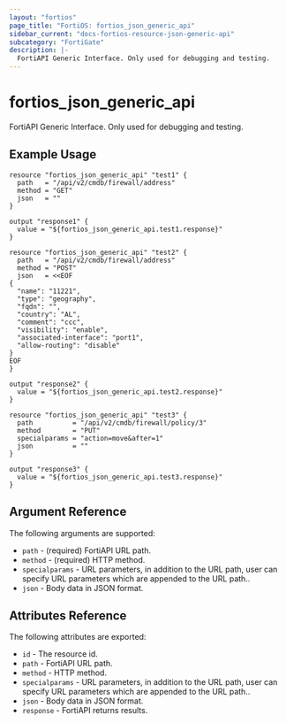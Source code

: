 ```yaml
---
layout: "fortios"
page_title: "FortiOS: fortios_json_generic_api"
sidebar_current: "docs-fortios-resource-json-generic-api"
subcategory: "FortiGate"
description: |-
  FortiAPI Generic Interface. Only used for debugging and testing.
---
```


# fortios_json_generic_api
FortiAPI Generic Interface. Only used for debugging and testing.

## Example Usage
```hcl
resource "fortios_json_generic_api" "test1" {
  path   = "/api/v2/cmdb/firewall/address"
  method = "GET"
  json   = ""
}

output "response1" {
  value = "${fortios_json_generic_api.test1.response}"
}

resource "fortios_json_generic_api" "test2" {
  path   = "/api/v2/cmdb/firewall/address"
  method = "POST"
  json   = <<EOF
{
  "name": "11221",
  "type": "geography",
  "fqdn": "",
  "country": "AL",
  "comment": "ccc",
  "visibility": "enable",
  "associated-interface": "port1",
  "allow-routing": "disable"
}
EOF
}

output "response2" {
  value = "${fortios_json_generic_api.test2.response}"
}

resource "fortios_json_generic_api" "test3" {
  path          = "/api/v2/cmdb/firewall/policy/3"
  method        = "PUT"
  specialparams = "action=move&after=1"
  json          = ""
}

output "response3" {
  value = "${fortios_json_generic_api.test3.response}"
}
```

## Argument Reference
The following arguments are supported:

* `path` - (required) FortiAPI URL path.
* `method` - (required) HTTP method.
* `specialparams` - URL parameters, in addition to the URL path, user can specify URL parameters which are appended to the URL path..
* `json` - Body data in JSON format.

## Attributes Reference
The following attributes are exported:

* `id` - The resource id.
* `path` - FortiAPI URL path.
* `method` - HTTP method.
* `specialparams` - URL parameters, in addition to the URL path, user can specify URL parameters which are appended to the URL path..
* `json` - Body data in JSON format.
* `response` - FortiAPI returns results.
